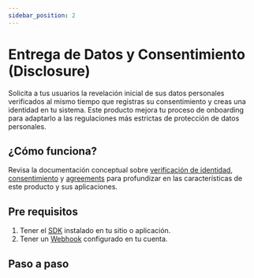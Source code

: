 ```yaml
---
sidebar_position: 2
---
```


# Entrega de Datos y Consentimiento (Disclosure)

Solicita a tus usuarios la revelación inicial de sus datos personales verificados al mismo tiempo que registras su consentimiento y creas una identidad en tu sistema. Este producto mejora tu proceso de onboarding para adaptarlo a las regulaciones más estrictas de protección de datos personales.

## ¿Cómo funciona?

Revisa la documentación conceptual sobre [verificación de identidad](../concepts/verification.md), [consentimiento](../concepts/consent.md) y [agreements](../concepts/agreement.md) para profundizar en las características de este producto y sus aplicaciones.

## Pre requisitos

1. Tener el [SDK](../quickstart.md) instalado en tu sitio o aplicación.
2. Tener un [Webhook](../../api/webhooks.md) configurado en tu cuenta.

## Paso a paso
